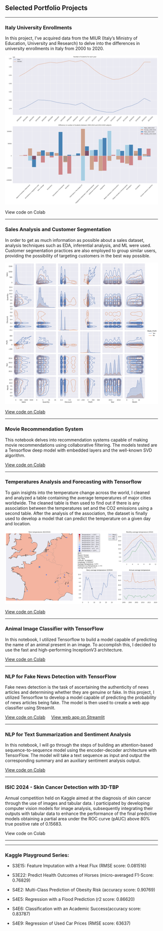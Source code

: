 ## Selected Portfolio Projects

---

### Italy University Enrollments

In this project, I’ve acquired data from the MIUR (Italy’s Ministry of Education, University and Research) to delve into the differences in university enrollments in Italy from 2000 to 2020.

<img src="images/Italy un.png" />

View code on Colab

---

### Sales Analysis and Customer Segmentation
In order to get as much information as possible about a sales dataset, analysis techniques such as EDA, inferential analysis, and ML were used. Customer segmentation practices are also employed to group similar users, providing the possibility of targeting customers in the best way possible.

<img src="images/Sales_Analysis.png" />

[View code on Colab](https://colab.research.google.com/drive/16D2wZIYugOM2u7OUHegozT25UXVQB6gV?usp=sharing)

---

### Movie Recommendation System

This notebook delves into recommendation systems capable of making movie recommendations using collaborative filtering. The models tested are a Tensorflow deep model with embedded layers and the well-known SVD algorithm.

[View code on Colab](https://colab.research.google.com/drive/1NrYWsHU4AvId_r-SOSqpcFeX7kO8I70O?usp=sharing)

---

### Temperatures Analysis and Forecasting with Tensorflow

To gain insights into the temperature change across the world, I cleaned and analyzed a table containing the average temperatures of major cities worldwide. The cleaned table is then used to find out if there is any association between the temperatures set and the CO2 emissions using a second table. After the analysis of the association, the dataset is finally used to develop a model that can predict the temperature on a given day and location.

<img src="images/World_Temperature.png" />

[View code on Colab](https://colab.research.google.com/drive/1H3_I_27C7ZFKb_ZGP_X_CAr97t-C9qtk?usp=sharing)

---

### Animal Image Classifier with TensorFlow

In this notebook, I utilized Tensorflow to build a model capable of predicting the name of an animal present in an image. To accomplish this, I decided to use the fast and high-performing InceptionV3 architecture.

[View code on Colab](https://colab.research.google.com/drive/13ZDnaX4-0tyE3VQM_HZ-7czKSJ5jiET8?usp=sharing)

---


### NLP for Fake News Detection with TensorFlow

Fake news detection is the task of ascertaining the authenticity of news articles and determining whether they are genuine or fake. In this project, I utilized Tensorflow to develop a model capable of predicting the probability of news articles being fake. The model is then used to create a web app classifier using Streamlit.

[View code on Colab](https://colab.research.google.com/drive/12jPrkVDvf1OSUcSKqdgly9Sr5Yyz9nx-?usp=sharing) &nbsp;&nbsp;&nbsp; [View web app on Streamlit](https://newsclassifier-ffhsmr5htxfjrj3jqyaayd.streamlit.app/)


---

### NLP for Text Summarization and Sentiment Analysis

In this notebook, I will go through the steps of building an attention-based sequence-to-sequence model using the encoder-decoder architecture with TensorFlow. The model will take a text sequence as input and output the corresponding summary and an auxiliary sentiment analysis output.

[View code on Colab](https://colab.research.google.com/drive/1KUvyLiefE3sZiqr9-t3erUCcJLcbwafC?usp=sharing)

---

### ISIC 2024 - Skin Cancer Detection with 3D-TBP

Annual competition held on Kaggle aimed at the diagnosis of skin cancer through the use of images and tabular data. I participated by developing computer vision models for image analysis, subsequently integrating their outputs with tabular data to enhance the performance of the final predictive models obtaining a partial area under the ROC curve (pAUC) above 80% true positive rate of 0.15683.

View code on Colab

---
---

### Kaggle Playground Series:


- S3E15: Feature Imputation with a Heat Flux (RMSE score: 0.081516)

- S3E22: Predict Health Outcomes of Horses (micro-averaged F1-Score: 0.76829)

- S4E2: Multi-Class Prediction of Obesity Risk (accuracy score: 0.90769)

- S4E5: Regression with a Flood Prediction  (r2 score: 0.86620)

- S4E6: Classification with an Academic Success(accuracy score: 0.83787)

- S4E9: Regression of Used Car Prices (RMSE score: 63637)

